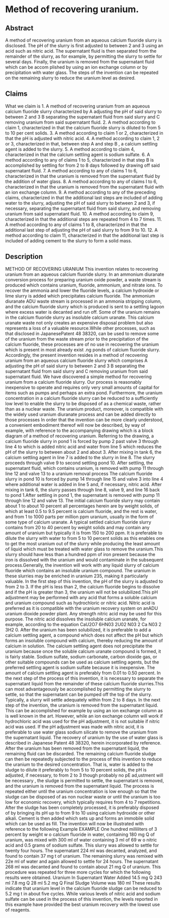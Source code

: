 # Method of recovering uranium.

## Abstract
A method of recovering uranium from an aqueous calcium fluoride slurry is disclosed. The pH of the slurry is first adjusted to between 2 and 3 using an acid such as nitric acid. The supernatant fluid is then separated from the remainder of the slurry, as for example, by permitting the slurry to settle for several days. Finally, the uranium is removed from the supernatant fluid which can be accom plished by using an ion exchange column or by precipitation with water glass. The steps of the invention can be repeated on the remaining slurry to reduce the uranium level as desired.

## Claims
What we claim is 1. A method of recovering uranium from an aqueous calcium fluoride slurry characterized by A adjusting the pH of said slurry to between 2 and 3 B separating the supernatant fluid from said slurry and C removing uranium from said supernatant fluid. 2. A method according to claim 1, characterized in that the calcium fluoride slurry is diluted to from 5 to 10 per cent solids. 3. A method according to claim 1 or 2, characterized in that the pH is adjusted with nitric acid. 4. A method according to claim 1, 2 or 3, characterized in that, between step A and step B , a calcium settling agent is added to the slurry. 5. A method according to claim 4, characterized in that the calcium settling agent is sodium sulfate. 6. A method according to any of claims 1 to 5, characterized in that step B is accomplished by settling for from 2 to 8 days followed by drawing off said supernatant fluid. 7. A method according to any of claims 1 to 6, characterized in that the uranium is removed from the supernatant fluid by the addition of water glass. 8. A method according to any of claims I to 6, characterized in that the uranium is removed from the supernatant fluid with an ion exchange column. 9. A method according to any of the preceding claims, characterized in that the additional last steps are included of adding water to the slurry, adjusting the pH of said slurry to between 2 and 3, if necessary, separating the supernatant fluid from said slurry, and removing uranium from said supernatant fluid. 10. A method according to claim 9, characterized in that the additional steps are repeated from 4 to 7 times. 11. A method according to any of claims 1 to 8, characterized in that the additional last step of adjusting the pH of said slurry to from 9 to 10. 12. A method according to claim 11, characterized in that the additional last step is included of adding cement to the slurry to form a solid mass.

## Description
METHOD OF RECOVERING URANIUM This invention relates to recovering uranium from an aqueous calcium fluoride slurry. In an ammonium diuranate conversion process for preparing uranium oxide powder, a waste stream is produced which contains uranium, fluoride, ammonium, and nitrate ions. To recover the ammonia and lower the fluoride levels, a calcium hydroxide or lime slurry is added which precipitates calcium fluoride. The ammonium diuranate ADU waste stream is processed in an ammonia stripping column, and the calcium fluoride slurry which is produced is sent to a settling lagoon where excess water is decanted and run off. Some of the uranium remains in the calcium fluoride slurry as insoluble calcium uranate. This calcium uranate waste not only creates an expensive disposal problem but also represents a loss of a valuable resource.While other processes, such as that disclosed in JapanesePatent 48 38320, can be used to remove some of the uranium from the waste stream prior to the precipitation of the calcium fluoride, these processes are of no use in recovering the uranium which is present in most already exist .ng ponds of calcium fluoride slurry. Accordingly, the present invention resides in a method of recovering uranium from an aqueous calcium fluoride slurry which comprises A adjusting the pH of said slurry to between 2 and 3 B separating the supernatant fluid from said slurry and C removing uranium from said supernatant fluid. We have discovered a simple method for recovering uranium from a calcium fluoride slurry. Our process is reasonably inexpensive to operate and requires only very small amounts of capital for items such as pumps and perhaps an extra pond. Furthermore, the uranium concentration in a calcium fluoride slurry can be reduced to a sufficiently low level to enable the slurry to be disposed of as a chemical waste, rather than as a nuclear waste. The uranium product, moreover, is compatible with the widely used uranium diuranate process and can be added directly to those processes In order that the invention can be more clearly understood, a convenient embodiment thereof will now be described, by way of example, with reference to the accompanying drawing which is a block diagram of a method of recovering uranium. Referring to the drawing, a calcium fluoride slurry in pond 1 is forced by pump 2 past valve 3 through line 4 to which is added nitric acid and water from line 5 which reduces the pH of the slurry to between about 2 and about 3. After mixing in tank 6, the calcium settling agent in line 7 is added to the slurry in line 8. The slurry proceeds through valve 9 to second settling pond 10. After settling, the supernatant fluid, which contains uranium, is removed with pump 11 through line 12 and valve 13 to a uranium removal process The calcium fluoride slurry in pond 10 is forced by pump 14 through line 15 and valve 3 into line 4 where additional water is added in line 5 and, if necessary, nitric acid. After mixing in tank 6, the slurry passes through line 8, valve 9, and line 16 back to pond 1.After settling in pond 1, the supernatant is removed with pump 11 through line 12 and valve 13. The initial calcium fluoride slurry may contain about 1 to about 10 percent all percentages herein are by weight solids, of which at least 0.5 to 9.5 percent is calcium fluoride, and the rest is water, and from 1 to 1000 parts per million ppm uranium, usually in the form of some type of calcium uranate. A typical settled calcium fluoride slurry contains from 20 to 40 percent by weight solids and may contain any amount of uranium but typically it is from 150 to 200 ppm. It is preferable to dilute the slurry with water to from 5 to 10 percent solids as this enables one to get the most uranium out of the slurry while producing the least amount of liquid which must be treated with water glass to remove the uranium.This slurry should have less than a hundred ppm of iron present because the iron is dissolved with the uranium and would contaminate in the subsequent process.Generally, the invention will work with any liquid slurry of calcium fluoride which contains an insoluble uranium compound. The uranium in these slurries may be enriched in uranium 235, making it particularly valuable. In the first step of this invention, the pH of the slurry is adjusted to from 2 to 3. If the pH is less than 2, the calcium fluoride begins to dissolve and if the pH is greater than 3, the uranium will not be solubilized.This pH adjustment may be performed with any acid that forms a soluble calcium and uranium compound such as hydrochloric or nitric acid. Nitric acid is preferred as it is compatible with the uranium recovery system on anADU uranium dioxide powder plant. Any strength nitric acid may be used for this purpose. The nitric acid dissolves the insoluble calcium uranate, for example, according to the equation CaU2O7 6HN03 2U02 N03 2 Ca N03 2 3H2 0. After the uranium has been solubilized, it is preferable to add a calcium settling agent, a compound which does not affect the pH but which forms an insoluble compound with calcium, thereby reducing the amount of calcium in solution. The calcium settling agent does not precipitate the uranium because once the soluble calcium uranate compound is formed, it is fairly stable. Sodium sulfate, sodium carbonate, carbon dioxide gas, or other suitable compounds can be used as calcium settling agents, but the preferred settling agent is sodium sulfate because it is inexpensive. The amount of calcium settling agent is preferably from 0.01 to 0.50 percent. In the next step of the process of this invention, it is necessary to separate the supernatant liquid from the remainder of these calcium fluoride slurries.This can most advantageously be accomplished by permitting the slurry to settle, so that the supernatant can be pumped off the top of the slurry. Typically, a slurry will settle adequately within from 2 to 8 days. In the next step of the invention, the uranium is removed from the supernatant liquid. This can be accomplished for example by using an ion exchange column as is well known in the art. However, while an ion exchange column will work if hydrochloric acid was used for the pH adjustment, it is not suitable if nitric acid was used. If the pH adjustment was made with nitric acid, it is preferable to use water glass sodium silicate to remove the uranium from the supernatant liquid. The recovery of uranium by the use of water glass is described in Japanese Patent 48 38320, herein incorporated by reference. After the uranium has been removed from the supernatant liquid, the remaining fluid can be discarded. The remaining calcium fluoride sludge can then be repeatedly subjected to the process of this invention to reduce the uranium to the desired concentration. That is, water is added to the sludge to dilute it preferably to from 5 to 10 percent solids, the pH is adjusted, if necessary, to from 2 to 3 though probably no pE ad,ustment will be necessary , the sludge is permitted to settle, the supernatant is removed, and the uranium is removed from the supernatant liquid. The process is repeated either until the uranium concentration is low enough so that the sludge can be disposed of as non nuclear waste or until the uranium is too low for economic recovery, which typically requires from 4 to 7 repetitions. After the sludge has been completely processed, it is preferably disposed of by bringing its pH up to from 9 to 10 using calcium hydroxide or other alkali. Cement is then added which sets up and forms an immobile solid which can be used as fill. The invention will now be illustrated with reference to the following Example EXAMPLE One hundred milliliters of 3 percent by weight w o calcium fluoride in water, containing 180 mg Q of uranium, was mixed with 300 ml of water containing 3 ml of 69 w o nitric acid and 0.5 grams of sodium sulfate. This slurry was allowed to settle for twenty four hours. The supernatant 224 ml was decanted, analyzed, and found to contain 37 mg t of uranium. The remaining slurry was remixed with 22e ml of water and again allowed to settle for 24 hours. The supernatant 268 ml was decanted and found to contain about 21 mg Q of uranium. This procedure was repeated for three more cycles for which the following results were obtained. Uranium In Supernatant Water Added 14.5 mg Q 243 ml 7.8 mg Q 28 ml 5.2 mg Q Final Sludge Volume was 180 ml These results indicate that uranium level in the calcium fluoride sludge can be reduced to 5.2 mg t in about five cycles. While various levels of nitric acid and sodium sulfate can be used in the process of this invention, the levels reported in this example have provided the best uranium recovery with the lowest use of reagents.